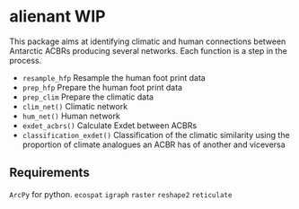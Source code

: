 # alienant WIP
This package aims at identifying climatic and human connections between Antarctic ACBRs producing several networks. Each function is a step in the process. 
- `resample_hfp` Resample the human foot print data
- `prep_hfp` Prepare the human foot print data
- `prep_clim` Prepare the climatic data
- `clim_net()` Climatic network
- `hum_net()` Human network
- `exdet_acbrs()` Calculate Exdet between ACBRs
- `classification_exdet()` Classification of the climatic similarity using the proportion of climate analogues an ACBR has of another and viceversa


## Requirements
`ArcPy` for python.
`ecospat`
`igraph`
`raster`
`reshape2`
`reticulate`
